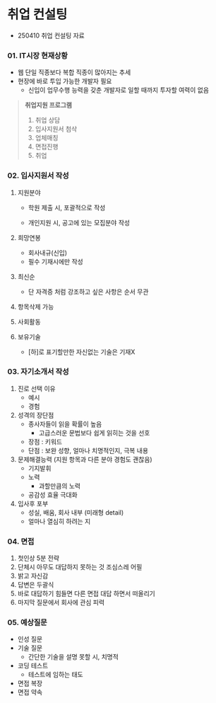 # 취업 컨설팅

- 250410 취업 컨설팅 자료



### 01. IT시장 현재상황

- 웹 단일 직종보다 복합 직종이 많아지는 추세
- 현장에 바로 투입 가능한 개발자 필요
  - 신입이 업무수행 능력을 갖춘 개발자로 일할 때까지 투자할 여력이 없음



> **취업지원 프로그램**
>
> 1. 취업 상담
> 2. 입사지원서 첨삭
> 3. 업체매칭
> 4. 면접진행
> 5. 취업



### 02. 입사지원서 작성

1. 지원분야

   - 학원 제출 시, 포괄적으로 작성


   - 개인지원 시, 공고에 있는 모집분야 작성

2. 희망연봉

   - 회사내규(신입)
   - 필수 기재시에만 작성

3. 최신순

   - 단 자격증 처럼 강조하고 싶은 사항은 순서 무관

4. 항목삭제 가능

5. 사회활동

6. 보유기술

   - [하]로 표기할만한 자신없는 기술은 기재X



### 03. 자기소개서 작성

1. 진로 선택 이유
   - 예시
   - 경험
2. 성격의 장단점
   - 종사자들이 읽을 확률이 높음
     - 고급스러운 문법보다 쉽게 읽히는 것을 선호
   - 장점 : 키워드
   - 단점 : 보완 성향, 얼마나 치명적인지, 극복 내용
3. 문제해결능력 (지원 항목과 다른 분야 경험도 괜찮음)
   - 기지발휘
   - 노력
     - 과할만큼의 노력
   - 공감성 효율 극대화
4. 입사후 포부
   - 성실, 배움, 회사 내부 (미래형 detail)
   - 얼마나 열심히 하려는 지



### 04. 면접

1. 첫인상 5분 전략
2. 단체시 아무도 대답하지 못하는 것 조심스레 어필
3. 밝고 자신감
4. 답변은 두괄식
5. 바로 대답하기 힘들면 다른 면접 대답 하면서 떠올리기
6. 마지막 질문에서 회사에 관심 피력



### 05. 예상질문

- 인성 질문
- 기술 질문
  - 간단한 기술을 설명 못할 시, 치명적
- 코딩 테스트
  - 테스트에 임하는 태도
- 면접 복장
- 면접 약속